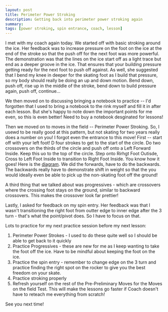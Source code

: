 ```yaml
---
layout: post
title: Perimeter Power Stroking 
description: Getting back into perimeter power stroking again
summary:
tags: [power stroking, spin entrance, coach, lesson]
---
```


I met with my coach again today. We started off with basic stroking around the ice. Her feedback was to increase pressure on the foot on the ice at the end of the stroke so that the push off for the next foot was more powerful. The demonstration was that the lines on the ice start off as a light trace but end as a deeper groove in the ice. That ensures that your building pressure getting ready for the next foot to push off against. As well, she suggested that I bend my knee in deeper for the skating foot as I build that pressure, so my body should really be doing an up and down motion. Bend down, push off, rise up in the middle of the stroke, bend down to build pressure again, push off, continue...

We then moved on to discussing bringing a notebook to practice -- I'd forgotten that I used to bring a notebook to the rink myself and fill it in after each lesson. But she's happy to note down the important points for me even, so this is even better! Need to buy a notebook desginated for lessons!

Then we moved on to moves in the field -- Perimeter Power Stroking. So, I usewd to be really good at this pattern, but not skating for two years really does a number on you! I forgot even the entrance to this move! First -- start off with your left foot! D four strokes to get to the start of the circle. Do two crossovers on the thirds of the circle and push off onto a Left Forward Inside. Keep this uo to the top of the circle. Step onto Rirhgt Foot Outisde, Cross to Left Foot Inside to transition to Right Foot Inside. You know how it goes! Here is the [diagram](http://iceskatingresources.org/PreJuvF&BpowerStroking.pdf). We did the forwards, have to do the backwards. The backwards really have to demonstrate shift in weight so that the you would ideally even be able to pick up the non-skating foot off the ground!

A third thing that we talked about was progressives - which are crossovers where the crossing foot stays on the ground, similar to backward crossovers. This makes the crossover look far prettier!

Lastly, I asked for feedback on my spin entry. Her feedback was that I wasn't transitioning the right foot from outter edge to inner edge after the 3 turn - that's what the point/pivot does. So I have to focus on that.

Lots to practice for my next practice session before my next lesson:
1) Perimeter Power Strokes - I used to do these quite well so I should be able to get back to it quickly
2) Practice Progressives - these are new for me as I keep wanting to take the foot off the ice. Have to be mindful about keeping the foot on the ice.
3) Practice the spin entry - remember to change edge on the 3 turn and practice finding the right spot on the rocker to give you the best freedom on your skate.
4) Practice stroking properly
5) Refresh yourself on the rest of the Pre-Preliminary Moves for the Moves on the field Test. This will make the lessons go faster if Coach doesn't have to reteach me everything from scratch!

See you next time!
